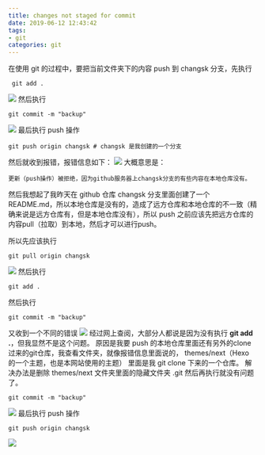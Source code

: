 ```yaml
---
title: changes not staged for commit
date: 2019-06-12 12:43:42
tags:
- git
categories: git
---
```


在使用 git 的过程中，要把当前文件夹下的内容 push 到 changsk 分支，先执行 
```
 git add .
```
![](/images/changes-not-staged-for-commit/1.jpg)
然后执行
```
git commit -m "backup"
```
![](/images/changes-not-staged-for-commit/2.jpg)
最后执行 push 操作
```
git push origin changsk # changsk 是我创建的一个分支
```
然后就收到报错，报错信息如下：
![](/images/changes-not-staged-for-commit/3.jpg)
大概意思是：
```
更新（push操作）被拒绝，因为github服务器上changsk分支的有些内容在本地仓库没有。
```
然后我想起了我昨天在 github 仓库 changsk 分支里面创建了一个 README.md，所以本地仓库是没有的，造成了远方仓库和本地仓库的不一致（精确来说是远方仓库有，但是本地仓库没有），所以 push 之前应该先把远方仓库的内容pull（拉取）到本地，然后才可以进行push。

所以先应该执行
```
git pull origin changsk
```
![](/images/changes-not-staged-for-commit/4.jpg)
然后执行
```
git add .
```
然后执行
```
git commit -m "backup"
```
又收到一个不同的错误
![](/images/changes-not-staged-for-commit/5.jpg)
经过网上查阅，大部分人都说是因为没有执行 **git add .**，但我显然不是这个问题。
原因是我要 push 的本地仓库里面还有另外的clone过来的git仓库，我查看文件夹，就像报错信息里面说的， themes/next（Hexo 的一个主题，也是本网站使用的主题） 里面是我 git clone 下来的一个仓库。
解决办法是删除 themes/next 文件夹里面的隐藏文件夹 .git
然后再执行就没有问题了。
```
git commit -m "backup"
```
![](/images/changes-not-staged-for-commit/6.jpg)
最后执行 push 操作
```
git push origin changsk
```
![](/images/changes-not-staged-for-commit/7.jpg)